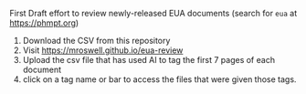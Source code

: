 First Draft effort to review newly-released EUA documents (search for `eua` at https://phmpt.org) 

1. Download the CSV from this repository
2. Visit https://mroswell.github.io/eua-review
3. Upload the csv file that has used AI to tag the first 7 pages of each document
4. click on a tag name or bar to access the files that were given those tags.
